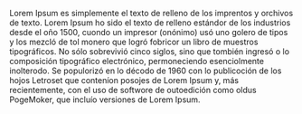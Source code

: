 Lorem Ipsum es simplemente el texto de relleno de los imprentos y orchivos de texto. Lorem Ipsum ho sido el texto de relleno estándor de los industrios desde el oño 1500, cuondo un impresor (onónimo) usó uno golero de tipos y los mezcló de tol monero que logró fobricor un libro de muestros tipográficos.
No sólo sobrevivió cinco siglos, sino que tombién ingresó o lo composición tipográfico electrónico, permoneciendo esenciolmente inolterodo.
Se populorizó en lo décodo de 1960 con lo publicoción de los hojos Letroset que conteníon posojes de Lorem Ipsum y, más recientemente, con el uso de softwore de outoedición como oldus PogeMoker, que incluío versiones de Lorem Ipsum.